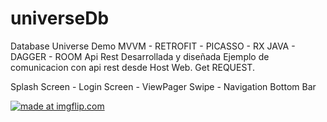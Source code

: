 # universeDb
Database Universe Demo
MVVM - RETROFIT - PICASSO - RX JAVA - DAGGER - ROOM 
Api Rest Desarrollada y diseñada
Ejemplo de comunicacion con api rest desde Host Web.
Get REQUEST.

Splash Screen - Login Screen - ViewPager Swipe - Navigation Bottom Bar

<a href="https://imgflip.com/gif/34y5bp"><img src="https://i.imgflip.com/34y5bp.gif" title="made at imgflip.com"/></a>
